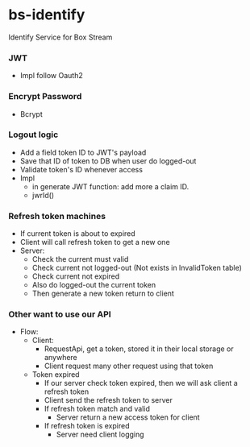 # bs-identify
Identify Service for Box Stream

### JWT
- Impl follow Oauth2

### Encrypt Password
- Bcrypt

### Logout logic
- Add a field token ID to JWT's payload
- Save that ID of token to DB when user do logged-out
- Validate token's ID whenever access
- Impl
  - in generate JWT function: add more a claim ID.
  - jwrId()

### Refresh token machines
- If current token is about to expired
- Client will call refresh token to get a new one
- Server:
  - Check the current must valid
  - Check current not logged-out (Not exists in InvalidToken table)
  - Check current not expired
  - Also do logged-out the current token
  - Then generate a new token return to client

### Other want to use our API
- Flow:
  - Client:
    - RequestApi, get a token, stored it in their local storage or anywhere
    - Client request many other request using that token
  - Token expired
    - If our server check token expired, then we will ask client a refresh token
    - Client send the refresh token to server
    - If refresh token match and valid
      - Server return a new access token for client
    - If refresh token is expired
      - Server need client logging